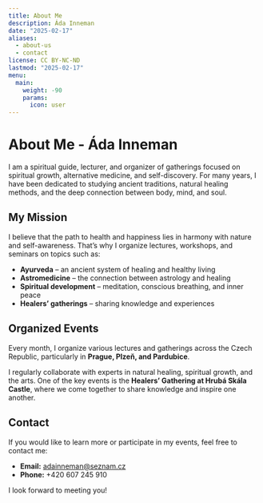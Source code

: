 ```yaml
---
title: About Me
description: Áda Inneman
date: "2025-02-17"
aliases:
  - about-us
  - contact
license: CC BY-NC-ND
lastmod: "2025-02-17"
menu:
  main:
    weight: -90
    params:
      icon: user
---
```


# About Me - Áda Inneman

I am a spiritual guide, lecturer, and organizer of gatherings focused on spiritual growth, alternative medicine, and self-discovery. For many years, I have been dedicated to studying ancient traditions, natural healing methods, and the deep connection between body, mind, and soul.

## My Mission

I believe that the path to health and happiness lies in harmony with nature and self-awareness. That’s why I organize lectures, workshops, and seminars on topics such as:

- **Ayurveda** – an ancient system of healing and healthy living
- **Astromedicine** – the connection between astrology and healing
- **Spiritual development** – meditation, conscious breathing, and inner peace
- **Healers’ gatherings** – sharing knowledge and experiences

## Organized Events

Every month, I organize various lectures and gatherings across the Czech Republic, particularly in **Prague, Plzeň, and Pardubice**.

I regularly collaborate with experts in natural healing, spiritual growth, and the arts. One of the key events is the **Healers’ Gathering at Hrubá Skála Castle**, where we come together to share knowledge and inspire one another.

## Contact

If you would like to learn more or participate in my events, feel free to contact me:

- **Email:** [adainneman@seznam.cz](mailto:adainneman@seznam.cz)
- **Phone:** +420 607 245 910

I look forward to meeting you!
